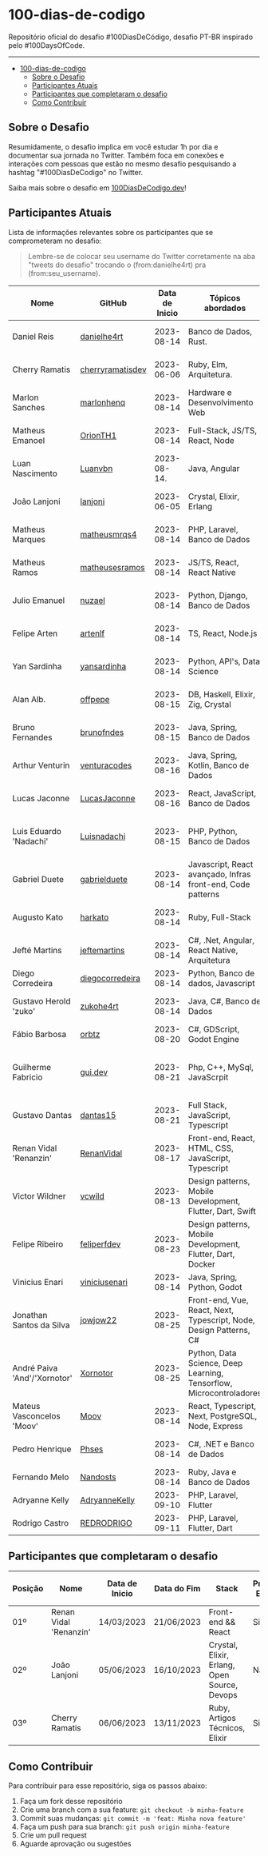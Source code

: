 
# 100-dias-de-codigo

Repositório oficial do desafio #100DiasDeCódigo, desafio PT-BR inspirado pelo #100DaysOfCode.

---

- [100-dias-de-codigo](#100-dias-de-codigo)
  - [Sobre o Desafio](#sobre-o-desafio)
  - [Participantes Atuais](#participantes-atuais)
  - [Participantes que completaram o desafio](#participantes-que-completaram-o-desafio)
  - [Como Contribuir](#como-contribuir)

## Sobre o Desafio

Resumidamente, o desafio implica em você estudar 1h por dia e documentar sua jornada no Twitter. Também foca em conexões e interações com pessoas que estão no mesmo desafio pesquisando a hashtag "#100DiasDeCodigo" no Twitter.

Saiba mais sobre o desafio em [100DiasDeCodigo.dev](https://100diasdecodigo.dev)!

## Participantes Atuais

Lista de informações relevantes sobre os participantes que se comprometeram no desafio:

> Lembre-se de colocar seu username do Twitter corretamente na aba "tweets do desafio" trocando o (from:danielhe4rt) pra (from:seu_username).

| Nome            | GitHub                                                  | Data de Inicio | Tópicos abordados                    | Redes Sociais                                                                                                                                                    | Tweets do Desafio                                                                                               |
|-----------------|---------------------------------------------------------|----------------|--------------------------------------|------------------------------------------------------------------------------------------------------------------------------------------------------------------| --------------------------------------------------------------------------------------------------------------- |
| Daniel Reis     | [danielhe4rt](https://github.com/danielhe4rt)           | 2023-08-14     | Banco de Dados, Rust.                | [Twitter](https://twitter.com/danielhe4rt) [Instagram](https://instagram.com/danielhe4rt) [LinkedIn](https://linkedin.com/in/danielheart)                        | [Clique Aqui](<https://twitter.com/search?q=(from:danielhe4rt)+(%23100diasdecodigo)&src=typed_query&f=live>)    |
| Cherry Ramatis  | [cherryramatisdev](https://github.com/cherryramatisdev) | 2023-06-06     | Ruby, Elm, Arquitetura.              | [Twitter](https://twitter.com/cherry_ramatis) [Instagram](https://instagram.com/cherry.ramatis) [LinkedIn](https://linkedin.com/in/cherryramatis)                | [Clique Aqui](<https://twitter.com/search?q=(from:cherry_ramatis)+(%23100diasdecodigo)&src=typed_query&f=live>) |
| Marlon Sanches  | [marlonhenq](https://github.com/MarlonHenq)             | 2023-08-14     | Hardware e Desenvolvimento Web       | [Twitter](https://twitter.com/MarlonHenq) [Instagram](https://www.instagram.com/marlonhenq/) [LinkedIn](https://www.linkedin.com/in/marlonhenq/)                 | [Clique Aqui](https://twitter.com/MarlonHenq/status/1691180854607773696)                                        |
| Matheus Emanoel | [OrionTH1](https://github.com/OrionTH1)                 | 2023-08-14     | Full-Stack, JS/TS, React, Node       | [Twitter](https://twitter.com/OrionTH1) [Instagram](https://www.instagram.com/matheusemanoeloficial/) [LinkedIn](https://www.linkedin.com/in/matheusemanoeldev/) | [Clique Aqui](<https://twitter.com/search?q=(from:OrionTH1)+(%23100diasdecodigo)&src=typed_query&f=live>)       |
| Luan Nascimento | [Luanvbn](https://github.com/Luanvbn)                   | 2023-08-14.    | Java, Angular                        | [Twitter](https://twitter.com/luanvbn)  [Instagram](https://www.instagram.com/luanvbn/)                                                                          | [Clique Aqui](<https://twitter.com/search?q=(from:luanvbn)+(%23100diasdecodigo)&src=typed_query&f=live>)        |
| João Lanjoni    | [lanjoni](https://github.com/lanjoni)                   | 2023-06-05     | Crystal, Elixir, Erlang              | [Twitter](https://twitter.com/gutolanjoni) [Instagram](https://www.instagram.com/gutolanjoni) [LinkedIn](https://www.linkedin.com/in/lanjoni)                    | [Clique Aqui](<https://twitter.com/search?q=(from:gutolanjoni)+(%23100diasdecodigo)&src=typed_query&f=live>)    |
| Matheus Marques | [matheusmrqs4](https://github.com/matheusmrqs4)         | 2023-08-14     | PHP, Laravel, Banco de Dados         | [Twitter](https://twitter.com/m_mrqsphp) [Instagram](https://www.instagram.com/m.marqs1/) [LinkedIn](https://www.linkedin.com/in/mmarqs1/)                       | [Clique Aqui](<https://twitter.com/search?q=(from:m_mrqsphp)+(%23100diasdecodigo)&src=typed_query&f=live>)      |
| Matheus Ramos   | [matheusesramos](https://github.com/matheusesramos)     | 2023-08-14     | JS/TS, React, React Native           | [Twitter](https://twitter.com/matheusesramos) [Instagram](https://www.instagram.com/matheusesramos) [LinkedIn](https://www.linkedin.com/in/matheusesramos)       | [Clique Aqui](<https://twitter.com/matheusesramos/status/1691259921466068992>)                                  |
| Julio Emanuel   | [nuzael](https://github.com/nuzael)                     | 2023-08-14     | Python, Django, Banco de Dados       | [Twitter](https://twitter.com/nuzzael) [Instagram](https://www.instagram.com/nuzael/) [LinkedIn](https://www.linkedin.com/in/nuzael/)                            | [Clique Aqui](<https://twitter.com/search?q=(from:nuzzael)+(%23100diasdecodigo)&src=typed_query&f=live>)
| Felipe Arten    | [artenlf](https://github.com/artenlf)                   | 2023-08-14     | TS, React, Node.js                   | [Twitter](https://twitter.com/artenlf) [Instagram](https://www.instagram.com/arten_lf) [LinkedIn](https://www.linkedin.com/in/artenlf)                           | [Clique Aqui](<https://twitter.com/artenlf/status/1691258774915276800>)        |                                                                                                                                                         |                                                                                                                 |                                                                                                                                                        |
| Yan Sardinha    | [yansardinha](https://github.com/YanSardinha)           | 2023-08-14     | Python, API's, Data Science          | [Twitter](https://twitter.com/YanSardinha2) [Instagram](https://www.instagram.com/yansardinhaa)  [LinkedIn](https://www.linkedin.com/in/yan-sardinha/)           | [Clique Aqui](https://twitter.com/search?q=(%23100DiasDeCodigo)%20(from%3Ayansardinha2)&src=typed_query)                                  |                 |                                                         |                |                                |
| Alan Alb.       | [offpepe](https://github.com/offpepe)                   | 2023-08-15     | DB, Haskell, Elixir, Zig, Crystal    | [Twitter](https://twitter.com/Offplayer_G) [Instagram](https://www.instagram.com/alanalbuquerq/)  [LinkedIn](https://www.linkedin.com/in/alanalbuquerq/)         | [Clique Aqui](https://twitter.com/Offplayer_G/status/1691554189984268647)                                  |                                                                   |                                                                                                                 |                                                                                                     |
| Bruno Fernandes | [brunofndes](https://github.com/brunofndes)             | 2023-08-15     | Java, Spring, Banco de Dados         | [Twitter](https://twitter.com/djangouncheind) [Instagram](https://www.instagram.com/brunofndes/)  [LinkedIn](https://www.linkedin.com/in/brunofndes/)            | [Clique Aqui](https://twitter.com/search?q=(%23100DiasDeCodigo)%20(from%3Adjangouncheind)&src=typed_query&f=top)                                  |                 |                                                         |                |                                |
| Arthur Venturin | [venturacodes](https://github.com/venturacodes)         | 2023-08-16     | Java, Spring, Kotlin, Banco de Dados | [Twitter](https://twitter.com/arthurvento) [Instagram](https://www.instagram.com/venturacodes/)  [LinkedIn](https://www.linkedin.com/in/venturacodes/)           | [Clique Aqui](https://twitter.com/search?q=(from:arthurvento)+(%23100diasdecodigo)&src=typed_query&f=live)                                  |                 |                                                         |                |                                |
| Lucas Jaconne | [LucasJaconne](https://github.com/LucasJaconne)         | 2023-08-16     | React, JavaScript, Banco de Dados | [Twitter](https://twitter.com/jaconne_lucas) [Instagram](https://www.instagram.com/lucas.jaconne/)  [LinkedIn](https://www.linkedin.com/in/lucas-jaconne-martins-70800419b/)           | [Clique Aqui](https://twitter.com/search?q=(from:jaconne_lucas)+(%23100diasdecodigo)&src=typed_query&f=live)                                  |                 |                                                         |                |                                |
| Luis Eduardo 'Nadachi' | [Luisnadachi](https://github.com/Luisnadachi)         | 2023-08-15     | PHP, Python, Banco de Dados | [Twitter](https://twitter.com/Luis_Nadachi) [Instagram](https://www.instagram.com/luis_nadachi/)  [LinkedIn](https://www.linkedin.com/in/luis-eduardo-teixeira/) [Bluesky](https://bsky.app/profile/nadachi.bsky.social)          | [Clique Aqui](https://twitter.com/search?q=(%23100DiasDeCodigo)%20(from%3ALuis_Nadachi)&src=typed_query&f=top)                                  |                 |                                                         |                |                                |
| Gabriel Duete | [gabrielduete](https://github.com/gabrielduete)         | 2023-08-14     | Javascript, React avançado, Infras front-end, Code patterns | [Twitter](https://twitter.com/GabrielDuetee) [LinkedIn](https://www.linkedin.com/in/gabrielduete/) [DEV Community](https://dev.to/gabrielduete) | [Clique Aqui](https://twitter.com/GabrielDuetee/status/1691111958370799616)                                  |                 |                                                         |                |                                |
| Augusto Kato     | [harkato](https://github.com/harkato)           | 2023-08-14     | Ruby, Full-Stack                | [Twitter](https://twitter.com/harkatos) [Instagram](https://instagram.com/august.kt) [LinkedIn](https://linkedin.com/in/augusto-kato)                        | [Clique Aqui](<https://twitter.com/search?q=(from:harkatos)+(%23100diasdecodigo)&src=typed_query&f=live>)    |
| Jefté Martins     | [jeftemartins](https://github.com/jeftemartins)           | 2023-08-14     | C#, .Net, Angular, React Native, Arquitetura                | [Twitter](https://twitter.com/jetfemartins) [Instagram](https://instagram.com/jeftemartins) [LinkedIn](https://linkedin.com/in/jeftemartins)                        | [Clique Aqui](<https://twitter.com/search?q=(from:jetfemartins)+(%23100diasdecodigo)&src=typed_query&f=live>)    |
| Diego Corredeira    | [diegocorredeira](https://github.com/diegocorredeira)           | 2023-08-14     | Python, Banco de dados, Javascript               | [Twitter](https://twitter.com/ghostfacedabxd) [Instagram](https://instagram.com/diegocorredeira)                         | [Clique Aqui](<https://twitter.com/search?q=(from%3Aghostfacedabxd)%20(%23100diasdecodigo)&src=typed_query&f=live>)    |
| Gustavo Herold 'zuko' | [zukohe4rt](https://github.com/zukohe4rt)         | 2023-08-14     | Java, C#, Banco de Dados | [Twitter](https://twitter.com/zukohe4rt) [Instagram](https://www.instagram.com/gu.herold/)  [LinkedIn](https://www.linkedin.com/in/gustavo-herold-bender/)          | [Clique Aqui](https://twitter.com/search?q=(from%3Azukohe4rt)%20(%23100diasdecodigo)&src=typed_query&f=live)                                  |
| Fábio Barbosa | [orbtz](https://github.com/orbtz) | 2023-08-20 | C#, GDScript, Godot Engine | [Twitter](https://twitter.com/faiorb) [Instagram](https://www.instagram.com/fab.r.b/) | [Clique Aqui](https://twitter.com/faiorb/status/1693429507980439735)
| Guilherme Fabricio | [gui.dev](https://github.com/GuiDev115) | 2023-08-21 | Php, C++, MySql, JavaScrpit | [Twitter](https://twitter.com/guidev115) [Instagram](https://www.instagram.com/gui.fabricio/) [LinkedIn](https://www.linkedin.com/in/guilhermeefabricio/) [Dev Community](https://dev.to/guidev115) | [Clique Aqui](https://twitter.com/guidev115/status/1693673186523595136) |
| Gustavo Dantas | [dantas15](https://github.com/dantas15) | 2023-08-21 | Full Stack, JavaScript, Typescript | [Twitter](https://twitter.com/gusdantas) [Instagram](https://www.instagram.com/gustavo.galote/) [LinkedIn](https://www.linkedin.com/in/gustavo-dantas-galote/) | [Clique Aqui](https://twitter.com/search?q=(from%3Agusdantas)%20(%23100DiasDeCodigo)&src=typed_query&f=live)
| Renan Vidal 'Renanzin' | [RenanVidal](https://github.com/RenanVidal) | 2023-08-17 | Front-end, React, HTML, CSS, JavaScript, Typescript | [Twitter](https://twitter.com/RenanInsane) [Instagram](https://www.instagram.com/renan.vrodrigues/) [LinkedIn](https://www.linkedin.com/in/renanvrodrigues/) | [Clique Aqui](<https://twitter.com/search?q=(from:RenanInsane)+(%23100diasdecodigo)&src=typed_query&f=live>)
| Victor Wildner | [vcwild](https://github.com/vcwild) | 2023-08-13 | Design patterns, Mobile Development, Flutter, Dart, Swift | [Twitter](https://twitter.com/vcwild) [Linktree](https://linktr.ee/vcwild) [LinkedIn](https://www.linkedin.com/in/vcwild/) | [Clique Aqui](<https://twitter.com/search?q=(from:vcwild)+(%23100diasdecodigo)&src=typed_query&f=live>)
| Felipe Ribeiro | [feliperfdev](https://github.com/feliperfdev) | 2023-08-23 | Design patterns, Mobile Development, Flutter, Dart, Docker | [Twitter](https://twitter.com/feliper_dev) [LinkedIn](https://www.linkedin.com/in/feliperdev/) | [Clique Aqui](<https://twitter.com/search?q=(from:feliper_dev)+(%23100diasdecodigo)&src=typed_query&f=live>)
| Vinicius Enari | [viniciusenari](https://github.com/viniciusenari) | 2023-08-14 | Java, Spring, Python, Godot | [Twitter](https://twitter.com/7vikken) [LinkedIn](https://www.linkedin.com/in/vinicius-enari/) | [Clique Aqui](<https://twitter.com/search?q=(from:7vikken)+(%23100diasdecodigo)&src=typed_query&f=live>)
| Jonathan Santos da Silva | [jowjow22](https://github.com/jowjow22)                 | 2023-08-25     | Front-end, Vue, React, Next, Typescript, Node, Design Patterns, C# | [Twitter](https://twitter.com/jowjow223) [Instagram](https://www.instagram.com/jow.tsx/) [LinkedIn](https://www.linkedin.com/in/jonathan-santos-453a641b4/) [Dev Community](https://dev.to/jow)                                                                                                             | [Clique Aqui](<https://twitter.com/search?q=(from:jowjow223)+(%23100diasdecodigo)&src=typed_query&f=live>)          |
| André Paiva 'And'/'Xornotor' | [Xornotor](https://github.com/Xornotor)                 | 2023-08-25     | Python, Data Science, Deep Learning, Tensorflow, Microcontroladores | [Twitter](https://twitter.com/xornotor) [LinkedIn](https://www.linkedin.com/in/andpaiva/)                                                                                                           | [Clique Aqui](<https://twitter.com/search?q=(from:xornotor)+(%23100diasdecodigo)&src=typed_query&f=live>)          | 
| Mateus Vasconcelos 'Moov' | [Moov](https://github.com/mateusmoov)                 | 2023-08-14     | React, Typescript, Next, PostgreSQL, Node, Express | [Twitter](https://twitter.com/moovhe4rt) [LinkedIn](https://www.linkedin.com/in/mateusmoov/) [Instagram](https://www.instagram.com/moovhe4rt/)                                                                                                           | [Clique Aqui](<https://twitter.com/search?q=(from:moovhe4rt)+(%23100diasdecodigo)&src=typed_query&f=live>)  |
| Pedro Henrique         | [Phses](https://github.com/Phses)                       | 2023-08-14     | C#, .NET e Banco de Dados                                   | [Twitter](https://twitter.com/Phsouzaesilva) [Instagram](https://www.instagram.com/)  [LinkedIn](https://www.linkedin.com/in/pedro-henrique-souza-e-silva-1aa51115a/)                                                    | [Clique Aqui](https://twitter.com/search?q=(from%3APhsouzaesilva)%20(%23100diasdecodigo)&src=typed_query&f=live)    |
| Fernando Melo          | [Nandosts](https://github.com/Nandosts)                 | 2023-08-14     | Ruby, Java e Banco de Dados                                         | [Twitter](https://twitter.com/Sts_Nando) [LinkedIn](https://www.linkedin.com/in/fernando-sm)                                                                                    | [Clique Aqui](<https://twitter.com/search?q=(from%3ASts_Nando)%20(%23100diasdecodigo)&src=typed_query&f=live>)      |
| Adryanne Kelly          | [AdryanneKelly](https://github.com/AdryanneKelly)                 | 2023-09-10     | PHP, Laravel, Flutter                                         | [Twitter](https://twitter.com/ackalantys) [LinkedIn](https://www.linkedin.com/in/adryanne-kelly)                                                                                    | [Clique Aqui](<https://twitter.com/search?q=(from%3Aackalantys)%20(%23100diasdecodigo)&src=typed_query&f=live>)      |
| Rodrigo Castro          | [REDRODRIGO](https://github.com/tecrodrigocastro)                 | 2023-09-11     | PHP, Laravel, Flutter, Dart                                         | [Twitter](https://twitter.com/Redrodrigoc) [LinkedIn](https://www.linkedin.com/in/rodrigo-castro-8422a7145/fernando-sm)                                                                                    | [Clique Aqui](<https://twitter.com/search?q=(from%3ARedrodrigoc)%20(%23100diasdecodigo)&src=typed_query&f=live>)      |


## Participantes que completaram o desafio

   Posição | Nome                                                  | Data de Inicio  | Data do Fim    | Stack                                |  Procurando Emprego? | Redes Sociais                                                                                                                                                    | Postagem do 100º Dia |
  |--------|---------------------------------------------------------|----------------|----------------|--------------------------------------|----------------------|--------------------------------------------------------------------------------------------------------------------------------------------|----------------------|
  |   01º  | Renan Vidal 'Renanzin' | 14/03/2023 | 21/06/2023 | Front-end && React  | Sim | [Twitter](https://twitter.com/RenanInsane) [Instagram](https://www.instagram.com/renan.vrodrigues/) [LinkedIn](https://www.linkedin.com/in/renanvrodrigues/) | [Clique Aqui](<https://twitter.com/RenanInsane/status/1671626662683762688>)
  |   02º  | João Lanjoni | 05/06/2023 | 16/10/2023 | Crystal, Elixir, Erlang, Open Source, Devops  | Não | [Twitter](https://twitter.com/gutolanjoni) [Instagram](https://www.instagram.com/gutolanjoni/) [LinkedIn](https://www.linkedin.com/in/lanjoni/) | [Clique Aqui](<https://twitter.com/search?q=(from:gutolanjoni)+(%23100diasdecodigo)&src=typed_query&f=live>)
  |   03º  | Cherry Ramatis | 06/06/2023 | 13/11/2023 | Ruby, Artigos Técnicos, Elixir  | Sim | [Twitter](https://twitter.com/cherry_ramatis) [Instagram](https://www.instagram.com/cherry.ramatis/) [LinkedIn](https://www.linkedin.com/in/cherryramatis/) | [Clique Aqui](<https://twitter.com/search?q=(from:cherry_ramatis)+(%23100diasdecodigo)&src=typed_query&f=live>)

## Como Contribuir

Para contribuir para esse repositório, siga os passos abaixo:

1. Faça um fork desse repositório
2. Crie uma branch com a sua feature: `git checkout -b minha-feature`
3. Commit suas mudanças: `git commit -m 'feat: Minha nova feature'`
4. Faça um push para sua branch: `git push origin minha-feature`
5. Crie um pull request
6. Aguarde aprovação ou sugestões
